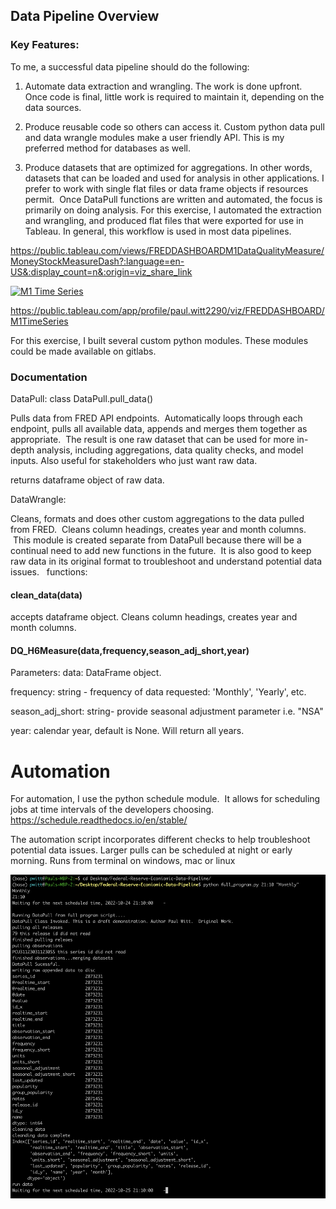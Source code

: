 ## Data Pipeline Overview

### Key Features:

To me, a successful data pipeline should do the following:

1) Automate data extraction and wrangling. The work is done upfront.  Once code is final, little work is required to maintain it, depending on the data sources.  

2) Produce reusable code so others can access it. Custom python data pull and data wrangle modules make a user friendly API.  This is my preferred method for databases as well.

3) Produce datasets that are optimized for aggregations. In other words, datasets that can be loaded and used for analysis in other applications. I prefer to work with single flat files or data frame objects if resources permit.  Once DataPull functions are written and automated, the focus is primarily on doing analysis.  For this exercise, I automated the extraction and wrangling, and produced flat files that were exported for use in Tableau.  In general, this workflow is used in most data pipelines.  

https://public.tableau.com/views/FREDDASHBOARDM1DataQualityMeasure/MoneyStockMeasureDash?:language=en-US&:display_count=n&:origin=viz_share_link

<div class='tableauPlaceholder' id='viz1666746333735' style='position: relative'><noscript><a href='#'><img alt='M1 Time Series ' src='https:&#47;&#47;public.tableau.com&#47;static&#47;images&#47;FR&#47;FREDDASHBOARD&#47;M1TimeSeries&#47;1_rss.png' style='border: none' /></a></noscript><object class='tableauViz'  style='display:none;'><param name='host_url' value='https%3A%2F%2Fpublic.tableau.com%2F' /> <param name='embed_code_version' value='3' /> <param name='site_root' value='' /><param name='name' value='FREDDASHBOARD&#47;M1TimeSeries' /><param name='tabs' value='no' /><param name='toolbar' value='yes' /><param name='static_image' value='https:&#47;&#47;public.tableau.com&#47;static&#47;images&#47;FR&#47;FREDDASHBOARD&#47;M1TimeSeries&#47;1.png' /> <param name='animate_transition' value='yes' /><param name='display_static_image' value='yes' /><param name='display_spinner' value='yes' /><param name='display_overlay' value='yes' /><param name='display_count' value='yes' /><param name='language' value='en-US' /></object></div>                <script type='text/javascript'>                    var divElement = document.getElementById('viz1666746333735');                    var vizElement = divElement.getElementsByTagName('object')[0];                    if ( divElement.offsetWidth > 800 ) { vizElement.style.width='1000px';vizElement.style.height='827px';} else if ( divElement.offsetWidth > 500 ) { vizElement.style.width='1000px';vizElement.style.height='827px';} else { vizElement.style.width='100%';vizElement.style.height='877px';}                     var scriptElement = document.createElement('script');                    scriptElement.src = 'https://public.tableau.com/javascripts/api/viz_v1.js';                    vizElement.parentNode.insertBefore(scriptElement, vizElement);                </script>

https://public.tableau.com/app/profile/paul.witt2290/viz/FREDDASHBOARD/M1TimeSeries

For this exercise, I built several custom python modules. These modules could be made available on gitlabs.  


### Documentation
DataPull:
class DataPull.pull_data()

Pulls data from FRED API endpoints.  Automatically loops through each endpoint, pulls all available data, appends and merges them together as appropriate.  The result is one raw dataset that can be used for more in-depth analysis, including aggregations, data quality checks, and model inputs.  Also useful for stakeholders who just want raw data.

returns dataframe object of raw data.    

DataWrangle:

Cleans, formats and does other custom aggregations to the data pulled from FRED.  Cleans column headings, creates year and month columns.  This module is created separate from DataPull because there will be a continual need to add new functions in the future.  It is also good to keep raw data in its original format to troubleshoot and understand potential data issues.  
functions:

#### clean_data(data)
accepts dataframe object.  Cleans column headings, creates year and month columns.  


#### DQ_H6Measure(data,frequency,season_adj_short,year)

Parameters:
data: DataFrame object.

frequency: string - frequency of data requested: 'Monthly', 'Yearly', etc.

season_adj_short: string- provide seasonal adjustment parameter i.e. "NSA"

year: calendar year, default is None. Will return all years.

# Automation

For automation, I use the python schedule module.  It allows for scheduling jobs at time intervals of the developers choosing. https://schedule.readthedocs.io/en/stable/

The automation script incorporates different checks to help troubleshoot potential data issues.  Larger pulls can be scheduled at night or early morning.  Runs from terminal on windows, mac or linux

![alt text](https://github.com/pbwitt/Federal-Reserve-Econiomic-Data-Pipeline/blob/main/Automation%20Terminal%20.png)
